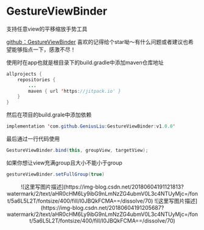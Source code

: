 # GestureViewBinder

支持任意view的平移缩放手势工具

[github：GestureViewBinder](https://github.com/GeniusLiu/GestureViewBinder) 
喜欢的记得给个star呦～有什么问题或者建议也希望能够指点一下，感激不尽！

使用时在app也就是根目录下的build.gradle中添加maven仓库地址
```java
allprojects {
	repositories {
		...
		maven { url 'https://jitpack.io' }
	}
}
```
然后在项目的build.grale中添加依赖
```java
implementation 'com.github.GeniusLiu:GestureViewBinder:v1.0.0'
```

最后通过一行代码使用
```java
GestureViewBinder.bind(this, groupView, targetView);
```

如果你想让view充满group且大小不能小于group
```java
gestureViewBinder.setFullGroup(true)
```

<center>![这里写图片描述](https://img-blog.csdn.net/20180604191121813?watermark/2/text/aHR0cHM6Ly9ibG9nLmNzZG4ubmV0L3c4NTUyMjc=/font/5a6L5L2T/fontsize/400/fill/I0JBQkFCMA==/dissolve/70)   ![这里写图片描述](https://img-blog.csdn.net/20180604191205687?watermark/2/text/aHR0cHM6Ly9ibG9nLmNzZG4ubmV0L3c4NTUyMjc=/font/5a6L5L2T/fontsize/400/fill/I0JBQkFCMA==/dissolve/70)</center>
